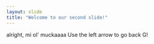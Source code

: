 ```yaml
---
layout: slide
title: "Welcome to our second slide!"
---
```

alright, mi ol' muckaaaa
Use the left arrow to go back G!

